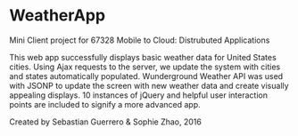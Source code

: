 # WeatherApp

Mini Client project for 67328 Mobile to Cloud: Distrubuted Applications 

This web app successfully displays basic weather data for United States cities. Using Ajax requests to the server, we update the system with cities and states automatically populated. Wunderground Weather API was used with JSONP to update the screen with new weather data and create visually appealing displays. 10 instances of jQuery and helpful user interaction points are included to signify a more advanced app.

Created by Sebastian Guerrero & Sophie Zhao, 2016
